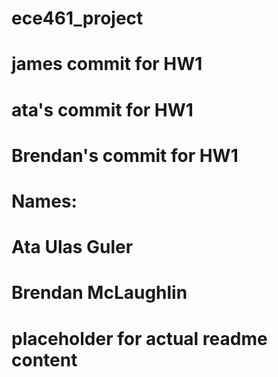 # ece461_project
# james commit for HW1
# ata's commit for HW1
# Brendan's commit for HW1

# Names: 
# Ata Ulas Guler
# Brendan McLaughlin

# placeholder for actual readme content
